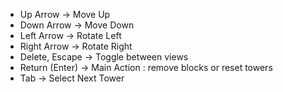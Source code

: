 
- Up Arrow -> Move Up
- Down Arrow -> Move Down
- Left Arrow -> Rotate Left
- Right Arrow -> Rotate Right
- Delete, Escape -> Toggle between views
- Return (Enter) -> Main Action : remove blocks or reset towers
- Tab -> Select Next Tower